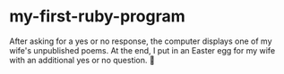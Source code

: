 # my-first-ruby-program

After asking for a yes or no response, the computer displays one of my wife's unpublished poems. At the end, I put in an Easter egg for my wife with an additional yes or no question. <span>&#128578;</span>
